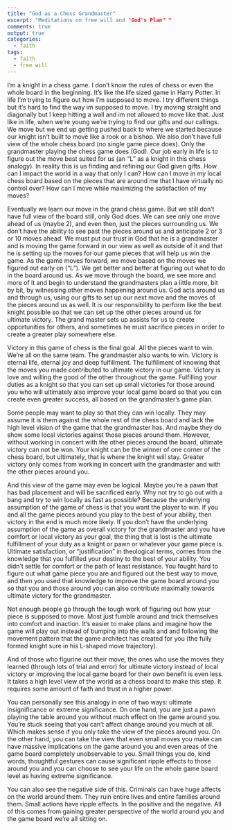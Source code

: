 ```yaml
---
title: "God as a Chess Grandmaster"
excerpt: "Meditations on free will and "God's Plan" "
comments: true
output: true
categories:
  - faith
tags:
  - faith
  - free will
---
```


I’m a knight in a chess game. I don’t know the rules of chess or even the whole board in the beginning. It’s like the life sized game in Harry Potter. In life I’m trying to figure out how I’m supposed to move. I try different things but it’s hard to find the way im supposed to move. I try moving straight and diagonally but I keep hitting a wall and im not allowed to move like that. Just like in life, when we’re young we’re trying to find our gifts and our callings. We move but we end up getting pushed back to where we started because our knight isn’t built to move like a rook or a bishop. We also don’t have full view of the whole chess board (no single game piece does). Only the grandmaster playing the chess game does (God). Our job early in life is to figure out the move best suited for us (an “L” as a knight in this chess analogy). In reality this is us finding and refining our God given gifts. How can I impact the world in a way that only I can? How can I move in my local chess board based on the pieces that are around me that I have virtually no control over? How can I move while maximizing the satisfaction of my moves?

Eventually we learn our move in the grand chess game. But we still don’t have full view of the board still, only God does. We can see only one move ahead of us (maybe 2), and even then, just the pieces surrounding us. We don’t have the ability to see past the pieces around us and anticipate 2 or 3 or 10 moves ahead. We must put our trust in God that he is a grandmaster and is moving the game forward in our view as well as outside of it and that he is setting up the moves for our game pieces that will help us win the game. As the game moves forward, we move based on the moves we figured out early on (“L”). We get better and better at figuring out what to do in the board around us. As we move through the board, we see more and more of it and begin to understand the grandmasters plan a little more, bit by bit, by witnessing other moves happening around us. God acts around us and through us, using our gifts to set up our next move and the moves of the pieces around us as well. It is our responsibility to perform like the best knight possible so that we can set up the other pieces around us for ultimate victory. The grand master sets up assists for us to create opportunities for others, and sometimes he must sacrifice pieces in order to create a greater play somewhere else.

Victory in this game of chess is the final goal. All the pieces want to win. We’re all on the same team. The grandmaster also wants to win. Victory is eternal life, eternal joy and deep fulfillment. The fulfillment of knowing that the moves you made contributed to ultimate victory in our game. Victory is love and willing the good of the other throughout the game. Fulfilling your duties as a knight so that you can set up small victories for those around you who will ultimately also improve your local game board so that you can create even greater success, all based on the grandmaster’s game plan.

Some people may want to play so that they can win locally. They may assume it is them against the whole rest of the chess board and lack the high level vision of the game that the grandmaster has. And maybe they do show some local victories against those pieces around them. However, without working in concert with the other pieces around the board, ultimate victory can not be won. Your knight can be the winner of one corner of the chess board, but ultimately, that is where the knight will stay. Greater victory only comes from working in concert with the grandmaster and with the other pieces around you.

And this view of the game may even be logical. Maybe you’re a pawn that has bad placement and will be sacrificed early. Why not try to go out with a bang and try to win locally as fast as possible? Because the underlying assumption of the game of chess is that you want the player to win. If you and all the game pieces around you play to the best of your ability, then victory in the end is much more likely. If you don’t have the underlying assumption of the game as overall victory for the grandmaster and you have comfort or local victory as your goal, the thing that is lost is the ultimate fulfillment of your duty as a knight or pawn or whatever your game piece is. Ultimate satisfaction, or “justification” in theological terms, comes from the knowledge that you fulfilled your destiny to the best of your ability. You didn’t settle for comfort or the path of least resistance. You fought hard to figure out what game piece you are and figured out the best way to move, and then you used that knowledge to improve the game board around you so that you and those around you can also contribute maximally towards ultimate victory for the grandmaster.

Not enough people go through the tough work of figuring out how your piece is supposed to move. Most just fumble around and trick themselves into comfort and inaction. It’s easier to make plans and imagine how the game will play out instead of bumping into the walls and and following the movement pattern that the game architect has created for you (the fully formed knight sure in his L-shaped move trajectory).

And of those who figurine out their move, the ones who use the moves they learned (through lots of trial and error) for ultimate victory instead of local victory or improving the local game board for their own benefit is even less. It takes a high level view of the world as a chess board to make this step. It requires some amount of faith and trust in a higher power.

You can personally see this analogy in one of two ways: ultimate insignificance or extreme significance. On one hand, you are just a pawn playing the table around you without much effect on the game around you. You’re stuck seeing that you can’t affect change around you much at all. Which makes sense if you only take the view of the pieces around you. On the other hand, you can take the view that even small moves you make can have massive implications on the game around you and even areas of the game board completely unobservable to you. Small things you do, kind words, thoughtful gestures can cause significant ripple effects to those around you and you can choose to see your life on the whole game board level as having extreme significance.

You can also see the negative side of this. Criminals can have huge affects on the world around them. They ruin entire lives and entire families around them. Small actions have ripple effects. In the positive and the negative. All of this comes from gaining greater perspective of the world around you and the game board we’re all sitting on.
